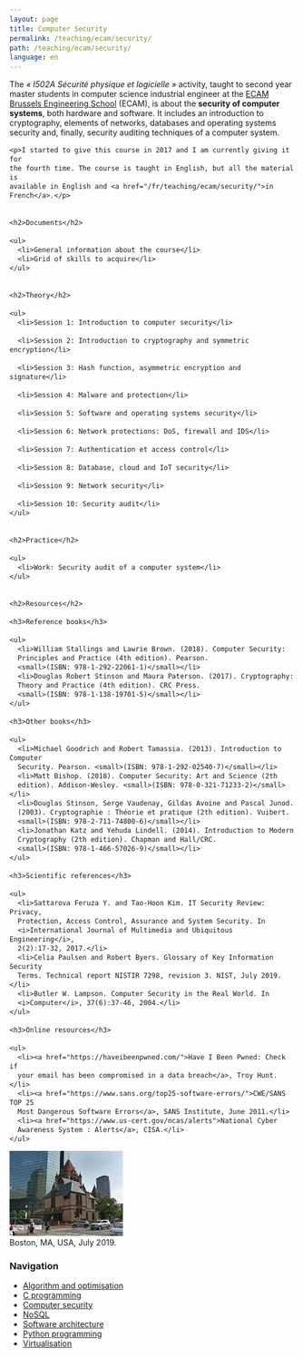 ```yaml
---
layout: page
title: Computer Security
permalink: /teaching/ecam/security/
path: /teaching/ecam/security/
language: en
---
```


<div class="page-col-wrapper">
  <div class="page-col page-col-1">
    <p>The <i>« I502A Sécurité physique et logicielle »</i> activity, taught to 
    second year master students in computer science industrial engineer at the
    <a href="https://www.vinci.be/fr-be/ecam">ECAM Brussels Engineering
    School</a> (ECAM), is about the <b>security of computer systems</b>, both 
    hardware and software. It includes an introduction to cryptography, 
    elements of networks, databases and operating systems security and, finally,
    security auditing techniques of a computer system.</p>

    <p>I started to give this course in 2017 and I am currently giving it for
    the fourth time. The course is taught in English, but all the material is
    available in English and <a href="/fr/teaching/ecam/security/">in
    French</a>.</p>


    <h2>Documents</h2>

    <ul>
      <li>General information about the course</li>
      <li>Grid of skills to acquire</li>
    </ul>


    <h2>Theory</h2>

    <ul>
      <li>Session 1: Introduction to computer security</li>

      <li>Session 2: Introduction to cryptography and symmetric encryption</li>

      <li>Session 3: Hash function, asymmetric encryption and signature</li>

      <li>Session 4: Malware and protection</li>

      <li>Session 5: Software and operating systems security</li>

      <li>Session 6: Network protections: DoS, firewall and IDS</li>

      <li>Session 7: Authentication et access control</li>

      <li>Session 8: Database, cloud and IoT security</li>

      <li>Session 9: Network security</li>

      <li>Session 10: Security audit</li>
    </ul>


    <h2>Practice</h2>

    <ul>
      <li>Work: Security audit of a computer system</li>
    </ul>


    <h2>Resources</h2>

    <h3>Reference books</h3>

    <ul>
      <li>William Stallings and Lawrie Brown. (2018). Computer Security:
      Principles and Practice (4th edition). Pearson.
      <small>(ISBN: 978-1-292-22061-1)</small></li>
      <li>Douglas Robert Stinson and Maura Paterson. (2017). Cryptography:
      Theory and Practice (4th edition). CRC Press.
      <small>(ISBN: 978-1-138-19701-5)</small></li>
    </ul>

    <h3>Other books</h3>

    <ul>
      <li>Michael Goodrich and Robert Tamassia. (2013). Introduction to Computer
      Security. Pearson. <small>(ISBN: 978-1-292-02540-7)</small></li>
      <li>Matt Bishop. (2018). Computer Security: Art and Science (2th
      edition). Addison-Wesley. <small>(ISBN: 978-0-321-71233-2)</small></li>
      <li>Douglas Stinson, Serge Vaudenay, Gildas Avoine and Pascal Junod.
      (2003). Cryptographie : Théorie et pratique (2th edition). Vuibert.
      <small>(ISBN: 978-2-711-74800-6)</small></li>
      <li>Jonathan Katz and Yehuda Lindell. (2014). Introduction to Modern
      Cryptography (2th edition). Chapman and Hall/CRC.
      <small>(ISBN: 978-1-466-57026-9)</small></li>
    </ul>

    <h3>Scientific references</h3>

    <ul>
      <li>Sattarova Feruza Y. and Tao-Hoon Kim. IT Security Review: Privacy,
      Protection, Access Control, Assurance and System Security. In
      <i>International Journal of Multimedia and Ubiquitous Engineering</i>,
      2(2):17-32, 2017.</li>
      <li>Celia Paulsen and Robert Byers. Glossary of Key Information Security
      Terms. Technical report NISTIR 7298, revision 3. NIST, July 2019.</li>
      <li>Butler W. Lampson. Computer Security in the Real World. In
      <i>Computer</i>, 37(6):37-46, 2004.</li>
    </ul>

    <h3>Online resources</h3>

    <ul>
      <li><a href="https://haveibeenpwned.com/">Have I Been Pwned: Check if
      your email has been compromised in a data breach</a>, Troy Hunt.</li>
      <li><a href="https://www.sans.org/top25-software-errors/">CWE/SANS TOP 25
      Most Dangerous Software Errors</a>, SANS Institute, June 2011.</li>
      <li><a href="https://www.us-cert.gov/ncas/alerts">National Cyber
      Awareness System : Alerts</a>, CISA.</li>
    </ul>
  </div>
  <div class="page-col page-col-2">
    <p><img src="/images/boston.jpg" alt="Boston, MA, USA, July 2019."
    width="200" height="150"><br>
    Boston, MA, USA, July 2019.</p>
    <h3>Navigation</h3>
    <ul class="navigation">
      <li><a href="/teaching/ecam/algopti/">Algorithm and optimisation</a></li>
      <li><a href="/teaching/ecam/c/">C programming</a></li>
      <li><a href="/teaching/ecam/security/">Computer security</a></li>
      <li><a href="/teaching/ecam/nosql/">NoSQL</a></li>
      <li><a href="/teaching/ecam/softarch/">Software architecture</a></li>
      <li><a href="/teaching/ecam/python/">Python programming</a></li>
      <li><a href="/teaching/ecam/virtualisation/">Virtualisation</a></li>
    </ul>
  </div>
</div>
